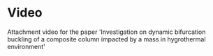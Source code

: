 # Video
Attachment video for the paper 'Investigation on dynamic bifurcation buckling of a composite column impacted by a mass in hygrothermal environment'
